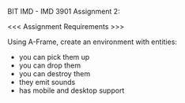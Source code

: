 BIT IMD - IMD 3901 Assignment 2:

<<< Assignment Requirements >>>

Using A-Frame, create an environment with entities:
- you can pick them up
- you can drop them
- you can destroy them
- they emit sounds
- has mobile and desktop support
